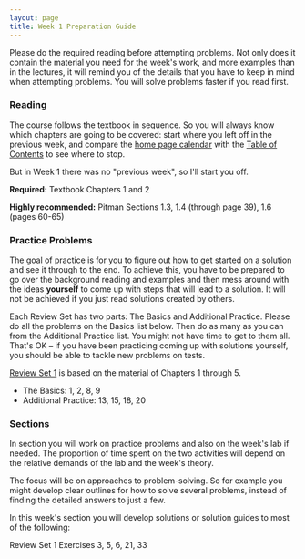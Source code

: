 ```yaml
---
layout: page
title: Week 1 Preparation Guide
---
```


Please do the required reading before attempting problems. Not only does it contain the material you need for the week's work, and more examples than in the lectures, it will remind you of the details that you have to keep in mind when attempting problems. You will solve problems faster if you read first.

### Reading ###
The course follows the textbook in sequence. So you will always know which chapters are going to be covered: start where you left off in the previous week, and compare the [home page calendar](http://prob140.org/) with the [Table of Contents](http://prob140.org/textbook/chapters/README) to see where to stop.

But in Week 1 there was no "previous week", so I'll start you off.

**Required:** Textbook Chapters 1 and 2

**Highly recommended:** Pitman Sections 1.3, 1.4 (through page 39), 1.6 (pages 60-65)

### Practice Problems ###
The goal of practice is for you to figure out how to get started on a solution and see it through to the end. To achieve this, you have to be prepared to go over the background reading and examples and then mess around with the ideas **yourself** to come up with steps that will lead to a solution. It will not be achieved if you just read solutions created by others.

Each Review Set has two parts: The Basics and Additional Practice. Please do all the problems on the Basics list below. Then do as many as you can from the Additional Practice list. You might not have time to get to them all. That's OK – if you have been practicing coming up with solutions yourself, you should be able to tackle new problems on tests. 

[Review Set 1](http://prob140.org/textbook/Chapter_05/05_Review_Problems_Set_1.html) is based on the material of Chapters 1 through 5. 
- The Basics: 1, 2, 8, 9
- Additional Practice: 13, 15, 18, 20

### Sections ###
In section you will work on practice problems and also on the week's lab if needed. The proportion of time spent on the two activities will depend on the relative demands of the lab and the week's theory.

The focus will be on approaches to problem-solving. So for example you might develop clear outlines for how to solve several problems, instead of finding the detailed answers to just a few.

In this week's section you will develop solutions or solution guides to most of the following:

Review Set 1 Exercises 3, 5, 6, 21, 33